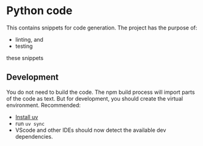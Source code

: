 # Python code

This contains snippets for code generation. The project has the purpose of:

- linting, and
- testing

these snippets

## Development

You do not need to build the code. The npm build process will import parts of the code as text. But for development, you should create the virtual environment. Recommended:

- [Install uv](https://docs.astral.sh/uv/getting-started/installation/)
- run `uv sync`
- VScode and other IDEs should now detect the available dev dependencies.
